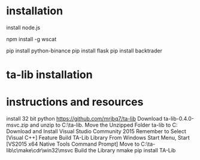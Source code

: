 # installation
install node.js

npm install -g wscat

pip install python-binance
pip install flask
pip install backtrader


# ta-lib installation
# instructions and resources
install 32 bit python
https://github.com/mrjbq7/ta-lib
Download ta-lib-0.4.0-msvc.zip and unzip to C:\ta-lib.
Move the Unzipped Folder ta-lib to C:\
Download and Install Visual Studio Community 2015
    Remember to Select [Visual C++] Feature
Build TA-Lib Library
    From Windows Start Menu, Start [VS2015 x64 Native Tools Command Prompt]
    Move to C:\ta-lib\c\make\cdr\win32\msvc
    Build the Library nmake
pip install TA-Lib
